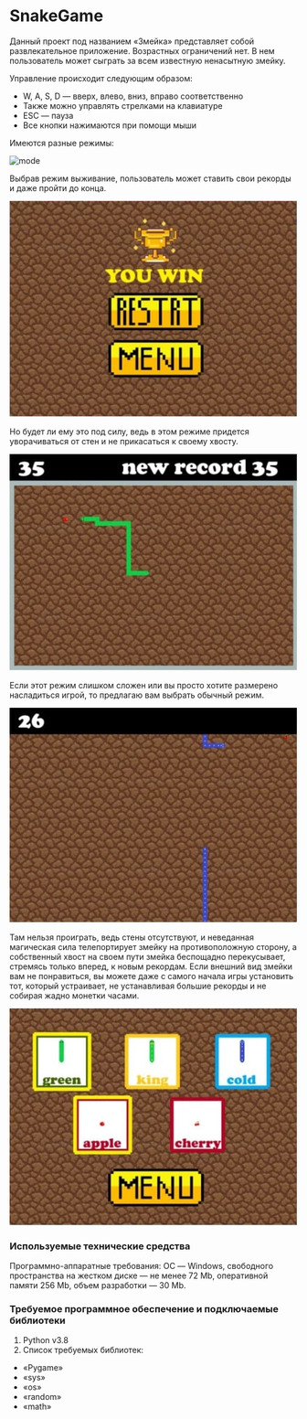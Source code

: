 # SnakeGame
Данный проект под названием «Змейка» представляет собой развлекательное приложение. Возрастных ограничений нет. В нем пользователь может сыграть за всем известную ненасытную змейку.

Управление происходит следующим образом:
*	W, A, S, D — вверх, влево, вниз, вправо соответственно
*	Также можно управлять стрелками на клавиатуре 
*	ESC — пауза
*	Все кнопки нажимаются при помощи мыши 

Имеются разные режимы:

![mode](../ForReadMe/menu.jpg)

Выбрав режим выживание, пользователь может ставить свои рекорды и даже пройти до конца.

![pause](ForReadMe/pause.jpg)

Но будет ли ему это под силу, ведь в этом режиме придется уворачиваться от стен и не прикасаться к своему хвосту. 

![survival](ForReadMe/survival.jpg)

Если этот режим слишком сложен или вы просто хотите размерено насладиться игрой, то предлагаю вам выбрать обычный режим. 

![normal](ForReadMe/normal.jpg)

Там нельзя проиграть, ведь стены отсутствуют, и неведанная магическая сила телепортирует змейку на противоположную сторону, а собственный хвост на своем пути змейка беспощадно перекусывает, стремясь только вперед, к новым рекордам. Если внешний вид змейки вам не понравиться, вы можете даже с самого начала игры установить тот, который устраивает, не устанавливая большие рекорды и не собирая жадно монетки часами.

![skins](ForReadMe/skins.jpg)
### Используемые технические средства
Программно-аппаратные требования: ОС — Windows, свободного пространства на жестком диске — не менее 72 Мb, оперативной памяти 256 Мb, объем разработки — 30 Мb.
### Требуемое программное обеспечение и подключаемые библиотеки
1.	Python v3.8
2.	Список требуемых библиотек:
*	«Pygame»
*	«sys»
*	«os»
*	«random»
*	«math»
